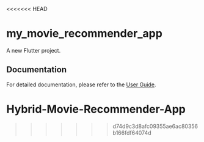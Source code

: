 <<<<<<< HEAD
# my_movie_recommender_app

A new Flutter project.

## Documentation

For detailed documentation, please refer to the [User Guide](https://github.com/silverback0/A-Hybrid-Movie-Recommender-App/blob/ad6654e13d68218c4faa0466fa85451b0328fc37/MOVIE%20RECOMMENDER%20APP%201%20-%20Copy%202().pdf).

# Hybrid-Movie-Recommender-App
>>>>>>> d74d9c3d8afc09355ae6ac80356b166fdf64074d
